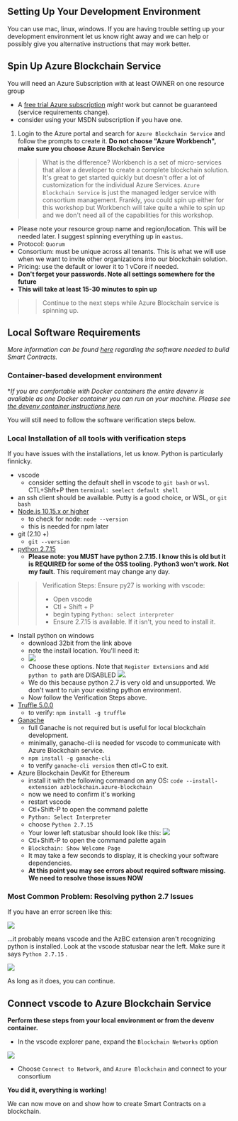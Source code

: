 ## Setting Up Your Development Environment

You can use mac, linux, windows.  If you are having trouble setting up your development environment let us know right away and we can help or possibly give you alternative instructions that may work better.  

## Spin Up Azure Blockchain Service

You will need an Azure Subscription with at least OWNER on one resource group
  * A [free trial Azure subscription](https://azure.microsoft.com/free/?ref=microsoft.com&utm_source=microsoft.com&utm_medium=docs&utm_campaign=visualstudio) _might_ work but cannot be guaranteed (service requirements change). 
  * consider using your MSDN subscription if you have one.  

1. Login to the Azure portal and search for `Azure Blockchain Service` and follow the prompts to create it.  **Do not choose "Azure Workbench", make sure you choose Azure Blockchain Service**

>> What is the difference?  Workbench is a set of micro-services that allow a developer to create a complete blockchain solution.  It's great to get started quickly but doesn't offer a lot of customization for the individual Azure Services.  `Azure Blockchain Service` is just the managed ledger service with consortium management.  Frankly, you could spin up either for this workshop but Workbench will take quite a while to spin up and we don't need all of the capabilities for this workshop.  

* Please note your resource group name and region/location.  This will be needed later.  I suggest spinning everything up in `eastus`.
* Protocol: `Quorum`
* Consortium:  must be unique across all tenants.  This is what we will use when we want to invite other organizations into our blockchain solution.  
* Pricing:  use the default or lower it to 1 vCore if needed.
* **Don't forget your passwords.  Note all settings somewhere for the future**
* **This will take at least 15-30 minutes to spin up**

>> Continue to the next steps while Azure Blockchain service is spinning up.


## Local Software Requirements

*More information can be found [here](https://docs.microsoft.com/en-us/azure/blockchain/service/connect-vscode) regarding the software needed to build Smart Contracts.* 

 ### Container-based development environment

**If you are comfortable with Docker containers the entire devenv is available as one Docker container you can run on your machine.  Please see [the devenv container instructions here](./docker-dev-env/README.md).*

You will still need to follow the software verification steps below.  

### Local Installation of all tools **with verification steps**

If you have issues with the installations, let us know.  Python is particularly finnicky. 

* vscode
  * consider setting the default shell in vscode to `git bash` or `wsl`.  CTL+Shft+P then `terminal: seelect default shell`
* an ssh client should be available.  Putty is a good choice, or WSL, or `git bash`
* [Node.js 10.15.x or higher](https://nodejs.org/en/) 
  * to check for node: `node --version`
  * this is needed for npm later
* git (2.10 +)
  * `git --version`
* [python 2.7.15](https://www.python.org/downloads/release/python-2715/)
  * **Please note:  you MUST have python 2.7.15.  I know this is old but it is REQUIRED for some of the OSS tooling.  Python3 won't work.  Not my fault**.  This requirement may change any day.  

>> Verification Steps: Ensure py27 is working with vscode: 
>> * Open vscode 
>> * Ctl + Shift + P
>> * begin typing `Python: select interpreter`
>> * Ensure 2.7.15 is available.  If it isn't, you need to install it.  

* Install python on windows
    * download 32bit from the link above
    * note the install location.  You'll need it:
    * ![](./img/py27.png) 
    * Choose these options.  Note that `Register Extensions` and `Add python to path` are DISABLED ![](./img/pyOptions.png).  
    * We do this because python 2.7 is very old and unsupported.  We don't want to ruin your existing python environment.  
    * Now follow the Verification Steps above.  
* [Truffle 5.0.0](https://www.trufflesuite.com/docs/truffle/getting-started/installation)
  * to verify:  `npm install -g truffle`
* [Ganache](https://github.com/trufflesuite/ganache-cli)
  * full Ganache is not required but is useful for local blockchain development.  
  * minimally, ganache-cli is needed for vscode to communicate with Azure Blockchain service.
  * `npm install -g ganache-cli`
  * to verify `ganache-cli version`  then ctl+C to exit.  
* Azure Blockchain DevKit for Ethereum
  * install it with the following command on any OS: `code --install-extension azblockchain.azure-blockchain`
  * now we need to confirm it's working
  * restart vscode
  * Ctl+Shift-P to open the command palette
  * `Python: Select Interpreter`
  * choose `Python 2.7.15`
  * Your lower left statusbar should look like this:
  ![](./img/vscodepy.png)
  * Ctl+Shift-P to open the command palette again
  * `Blockchain: Show Welcome Page`
  * It may take a few seconds to display, it is checking your software dependencies.  
  * **At this point you may see errors about required software missing.  We need to resolve those issues NOW**

### Most Common Problem:  Resolving python 2.7 Issues

If you have an error screen like this:

![](./img/err.png)

...it probably means vscode and the AzBC extension aren't recognizing python is installed.  Look at the vscode statusbar near the left.  Make sure it says `Python 2.7.15` .  

![](./img/vscodepy.png)

As long as it does, you can continue.  


  
## Connect vscode to Azure Blockchain Service

**Perform these steps from your local environment or from the devenv container.**

* In the vscode explorer pane, expand the `Blockchain Networks` option

![](./img/vscodeexp.png)

* Choose `Connect to Network`, and `Azure Blockchain` and connect to your consortium


**You did it, everything is working!**

We can now move on and show how to create Smart Contracts on a blockchain.  
